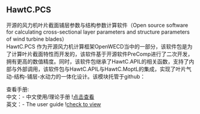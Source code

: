 ## HawtC.PCS


开源的风力机叶片截面铺层参数与结构参数计算软件（Open source software for calculating cross-sectional layer parameters and structure parameters of wind turbine blades）
<br>HawtC.PCS 作为开源风力机计算框架OpenWECD当中的一部分，该软件包是为了计算叶片截面特性而开发的，该软件基于开源软件PreComp进行了二次开发，拥有更高的数值精度。同时，该软件包继承了HawtC.APIL的相关函数，支持了内部与外部调用，该软件包与HawtC.APIL与HawtC.MoptL的集成，实现了叶片气动-结构-铺层-水动力的一体化设计。该模块托管于github：

查看手册:<br>
中文：- 中文使用/理论手册 !<a href="docs/HawtC2PCS_CH1.md" target="_blank">点击查看</a>
<br>
英文：- The user guide !<a href="docs/HawtC2PCS_EN1.md" target="_blank">check to view </a>



